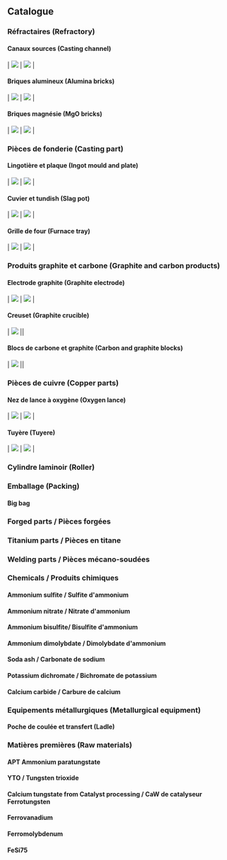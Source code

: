 ## Catalogue

### Réfractaires (Refractory)

#### Canaux sources (Casting channel)

| ![](assets/img/casting-channel-1.jpg) | ![](assets/img/casting-channel-2.jpg) |

#### Briques alumineux (Alumina bricks)

| ![](assets/img/alumina-brick-1.jpg) | ![](assets/img/alumina-brick-2.jpg) |

#### Briques magnésie (MgO bricks)

| ![](assets/img/mgo-brick-1.jpg) | ![](assets/img/mgo-brick-2.jpg) |

### Pièces de fonderie (Casting part)

#### Lingotière et plaque (Ingot mould and plate)

| ![](assets/img/ingot-mould-1.jpg) | ![](assets/img/ingot-mould-2.jpg) |

#### Cuvier et tundish (Slag pot)

| ![](assets/img/slag-pot-1.jpg) | ![](assets/img/slag-pot-2.jpg) |

#### Grille de four (Furnace tray)

| ![](assets/img/furnace-tray-1.jpg) | ![](assets/img/furnace-tray-2.jpg) |

### Produits graphite et carbone (Graphite and carbon products)

#### Electrode graphite (Graphite electrode)

| ![](assets/img/graphite-electrode-1.jpg) | ![](assets/img/graphite-electrode-2.jpg) |

#### Creuset (Graphite crucible)

| ![](assets/img/carbon-block-1.jpg) ||

#### Blocs de carbone et graphite (Carbon and graphite blocks)

| ![](assets/img/carbon-block-2.jpg) ||

### Pièces de cuivre (Copper parts)

#### Nez de lance à oxygène (Oxygen lance)

| ![](assets/img/tuyere-1.jpg) | ![](assets/img/blank.jpg) |

#### Tuyère (Tuyere)

| ![](assets/img/tuyere-2.jpg) | ![](assets/img/blank.jpg) |

### Cylindre laminoir (Roller)

### Emballage (Packing)

#### Big bag

### Forged parts / Pièces forgées

### Titanium parts / Pièces en titane

### Welding parts / Pièces mécano-soudées

### Chemicals / Produits chimiques

#### Ammonium sulfite / Sulfite d'ammonium

#### Ammonium nitrate / Nitrate d'ammonium

#### Ammonium bisulfite/ Bisulfite d'ammonium

#### Ammonium dimolybdate / Dimolybdate d'ammonium

#### Soda ash / Carbonate de sodium

#### Potassium dichromate / Bichromate de potassium

#### Calcium carbide / Carbure de calcium

### Equipements métallurgiques (Metallurgical equipment)

#### Poche de coulée et transfert (Ladle)

### Matières premières (Raw materials)

#### APT Ammonium paratungstate

#### YTO / Tungsten trioxide

#### Calcium tungstate from Catalyst processing / CaW de catalyseur Ferrotungsten

#### Ferrovanadium

#### Ferromolybdenum

#### FeSi75
